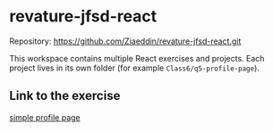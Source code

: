 # revature-jfsd-react

Repository: https://github.com/Ziaeddin/revature-jfsd-react.git

This workspace contains multiple React exercises and projects. Each project lives in its own folder (for example `Class6/q5-profile-page`).

## Link to the exercise

[simple profile page](Class6/q5-profile)
